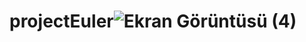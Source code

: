 # projectEuler![Ekran Görüntüsü (4)](https://user-images.githubusercontent.com/127504239/228036602-a876651f-0d7c-4f26-81d4-ebfbc5c1f8a1.png)

